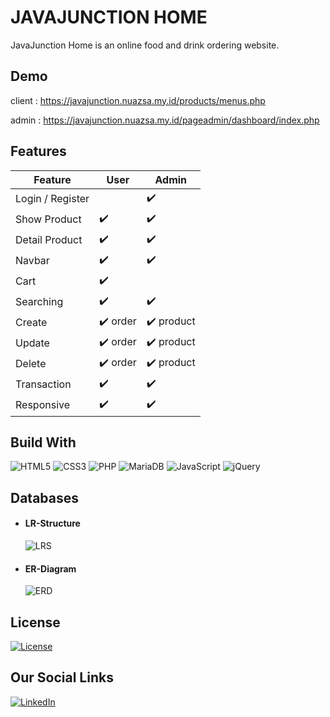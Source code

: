 # JAVAJUNCTION HOME
JavaJunction Home is an online food and drink ordering website.

## Demo
client : https://javajunction.nuazsa.my.id/products/menus.php

admin : https://javajunction.nuazsa.my.id/pageadmin/dashboard/index.php


## Features
| Feature | User | Admin |
| ------- | ---- | ----- |
| Login / Register || ✔️|
| Show Product |✔️| ✔️|
| Detail Product |✔️| ✔️|
| Navbar |✔️| ✔️|
| Cart |✔️| |
| Searching |✔️| ✔️|
| Create |✔️ order| ✔️ product| 
| Update |✔️ order| ✔️ product| 
| Delete |✔️ order| ✔️ product| 
| Transaction |✔️| ✔️|
| Responsive |✔️| ✔️|

## Build With

![HTML5](https://img.shields.io/badge/html5-%23E34F26.svg?style=for-the-badge&logo=html5&logoColor=white)  ![CSS3](https://img.shields.io/badge/css3-%231572B6.svg?style=for-the-badge&logo=css3&logoColor=white) ![PHP](https://img.shields.io/badge/php-%23777BB4.svg?style=for-the-badge&logo=php&logoColor=white) ![MariaDB](https://img.shields.io/badge/MariaDB-003545?style=for-the-badge&logo=mariadb&logoColor=white) ![JavaScript](https://img.shields.io/badge/javascript-%23323330.svg?style=for-the-badge&logo=javascript&logoColor=%23F7DF1E) ![jQuery](https://img.shields.io/badge/jquery-%230769AD.svg?style=for-the-badge&logo=jquery&logoColor=white) 
## Databases
- #### LR-Structure
  ![LRS](https://github.com/nuazsa/javajunction/assets/113576322/516dc30a-f974-4d4a-b315-d882346bfbc6)
- #### ER-Diagram
  ![ERD](https://github.com/nuazsa/javajunction/assets/113576322/a762bdd5-b342-4c19-aad9-d6a03eceab05)

## License
[![License](https://img.shields.io/badge/License-BSD_3--Clause-blue.svg)](https://opensource.org/licenses/BSD-3-Clause)

## Our Social Links
[![LinkedIn](https://img.shields.io/badge/linkedin-%230077B5.svg?style=normal&logo=linkedin&logoColor=white)](https://www.linkedin.com/in/nur-azis-saputra-b7866a170/)
